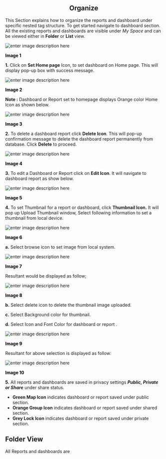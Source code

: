 
<center><h2>Organize</h2></center>

This Section explains how to organize the reports and dashboard under specific nested tag structure. To get started navigate to dashboard section. All the existing reports and dashboards are visible under *My Space* and can be viewed either in <b>Folder</b> or <b>List</b> view.

![enter image description here](https://raw.githubusercontent.com/sv18042016/fp1/18f509e51a93084b4774b4970dc8760ba105bb3d/images/New_version5/TD_Organize_Image2.png)
 
  <b><Font color = " black">Image 1</font></b>
  
<b>1.</b>  Click on  <b>Set Home page</b>  Icon, to set dashboard on Home page.  This will display pop-up box with success message.

![enter image description here](https://raw.githubusercontent.com/sv18042016/fp1/0bec2242e2916cda50b243dc8532006a4c45a72e/images/New_version5/TD_Organize_Image3.png)
  
  <b><Font color = " black">Image 2</font></b>
  
 <b>Note :</b> Dashboard or Report set to homepage displays Orange color Home Icon as shown below.

![enter image description here](https://raw.githubusercontent.com/sv18042016/fp1/0bec2242e2916cda50b243dc8532006a4c45a72e/images/New_version5/TD_Organize_Image4.png)
 
  <b><Font color = " black">Image 3</font></b>

<b>2.</b> To delete a dashboard report  click  <b>Delete Icon</b>. This will pop-up confirmation message to delete the dashboard report permanently from database. Click <b>Delete</b> to proceed.

![enter image description here](https://raw.githubusercontent.com/sv18042016/fp1/92133e0dc108c61f31b1c9f83a70fc58307581f8/images/New_version5/TD_Organize_Image5.png)

 <b><Font color = " black">Image 4</font></b>


<b>3.</b>  To edit a Dashboard or Report click on <b>Edit Icon</b>. It will navigate to dashboard report as show below.

![enter image description here](https://raw.githubusercontent.com/sv18042016/fp1/20d14f3f25bb74d93059efb55c8ac118064c337a/images/New_version5/TD_Organize_Image6.png)

 <b><Font color = " black">Image 5</font></b>


<b>4.</b> To set Thumbnail for a report or dashboard, click <b>Thumbnail Icon.</b> It will pop up Upload Thumbnail window, Select following information to set a thumbnail from local device.

![enter image description here](https://raw.githubusercontent.com/sv18042016/fp1/f04580c65237586e452cd0cea80df439cff9157c/images/New_version5/UD_Acubi_Login7.png)

 <b><Font color = " black">Image 6</font></b>

<b> a.</b> Select browse icon to set image from local system.

![enter image description here](https://raw.githubusercontent.com/sv18042016/fp1/f04580c65237586e452cd0cea80df439cff9157c/images/New_version5/TD_Organize_Image7.png)

 <b><Font color = " black">Image 7</font></b>

Resultant would be displayed as follow;

![enter image description here](https://raw.githubusercontent.com/sv18042016/fp1/f04580c65237586e452cd0cea80df439cff9157c/images/New_version5/TD_Organize_Image8.png)

 <b><Font color = " black">Image 8</font></b>

<b>b.</b> Select delete icon to delete the thumbnail image uploaded.

<b>c.</b> Select Background color for thumbnail.

<b>d.</b> Select Icon and Font Color for dashboard or report .

![enter image description here](https://raw.githubusercontent.com/sv18042016/fp1/f6c5126e7a3365a91017739e8cb5c3130e67a407/images/New_version5/TD_Organize_Image10.png)

 <b><Font color = " black">Image 9</font></b>

Resultant for above selection is displayed as follow:

![enter image description here](https://raw.githubusercontent.com/sv18042016/fp1/f04580c65237586e452cd0cea80df439cff9157c/images/New_version5/TD_Organize_Image9.png)

 <b><Font color = " black">Image 10</font></b>


<b>5.</b> All reports and dashboards are saved in privacy settings <i><b>Public, Private or Share</b></i> under share status. 

-   <b>Green Map Icon</b> indicates dashboard or report saved under public section.
-   <b>Orange Group Icon</b> indicates dashboard or report saved under shared section.
-   <b>Grey Lock Icon</b> indicates dashboard or report saved under private section.

## Folder View

All Reports and dashboards are 
<!--stackedit_data:
eyJoaXN0b3J5IjpbMTU2MTIyNjc3MywtMTkyMTQ0MDE3MSw3OD
EzMTAwOTksMjk1NTQ2NDQ1LC0xMjI4NzI2NzgsMTUyNDY1MTcx
NiwxMjQ4NzU1MTgxLC0xMTkxNDc0NjI2LC0xMjg1NTEyOTY2LD
E1NjQyOTkxNzksLTM0MzkzMTkzOSwtODM3NjMyMTkyLC05NjM1
ODk2NTksNzI4Nzg1ODI1XX0=
-->
